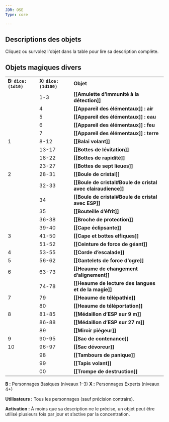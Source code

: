 ```yaml
---
JDR: OSE
Type: core

---
```


## Descriptions des objets

Cliquez ou survolez l'objet dans la table pour lire sa description complète.

## Objets magiques divers

|   |   |   |
|---|---|---|
|**B: `dice: (1d10)`**|**X: `dice: (1d100)`**|**Objet**|
||1-3|**[[Amulette d’immunité à la détection]]**|
||4|**[[Appareil des élémentaux]] : air**|
||5|**[[Appareil des élémentaux]] : eau**|
||6|**[[Appareil des élémentaux]] : feu**|
||7|**[[Appareil des élémentaux]] : terre**|
|1|8-12|**[[Balai volant]]**|
||13-17|**[[Bottes de lévitation]]**|
||18-22|**[[Bottes de rapidité]]**|
||23-27|**[[Bottes de sept lieues]]**|
|2|28-31|**[[Boule de cristal]]**|
||32-33|**[[Boule de cristal#Boule de cristal avec clairaudience]]**|
||34|**[[Boule de cristal#Boule de cristal avec ESP]]**|
||35|**[[Bouteille d’éfrit]]**|
||36-38|**[[Broche de protection]]**|
||39-40|**[[Cape éclipsante]]**|
|3|41-50|**[[Cape et bottes elfiques]]**|
||51-52|**[[Ceinture de force de géant]]**|
|4|53-55|**[[Corde d’escalade]]**|
|5|56-62|**[[Gantelets de force d’ogre]]**|
|6|63-73|**[[Heaume de changement d’alignement]]**|
||74-78|**[[Heaume de lecture des langues et de la magie]]**|
|7|79|**[[Heaume de télépathie]]**|
||80|**[[Heaume de téléportation]]**|
|8|81-85|**[[Médaillon d’ESP sur 9 m]]**|
||86-88|**[[Médaillon d’ESP sur 27 m]]**|
||89|**[[Miroir piégeur]]**|
|9|90-95|**[[Sac de contenance]]**|
|10|96-97|**[[Sac dévoreur]]**|
||98|**[[Tambours de panique]]**|
||99|**[[Tapis volant]]**|
||00|**[[Trompe de destruction]]**|

**B :** Personnages Basiques (niveaux 1–3) **X :** Personnages Experts (niveaux 4+)

**Utilisateurs :** Tous les personnages (sauf précision contraire).

**Activation :** À moins que sa description ne le précise, un objet peut être utilisé plusieurs fois par jour et s’active par la concentration.